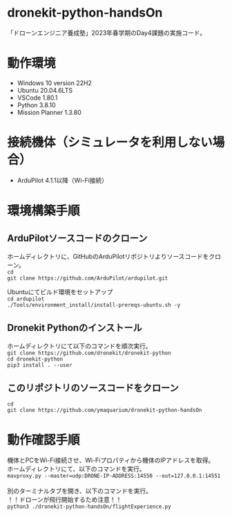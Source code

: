 # dronekit-python-handsOn
「ドローンエンジニア養成塾」2023年春学期のDay4課題の実施コード。

# 動作環境
- Windows 10 version 22H2
- Ubuntu 20.04.6LTS
- VSCode 1.80.1
- Python 3.8.10
- Mission Planner 1.3.80

# 接続機体（シミュレータを利用しない場合）
- ArduPilot 4.1.1以降（Wi-Fi接続）

# 環境構築手順
## ArduPilotソースコードのクローン
ホームディレクトリに、GitHubのArduPilotリポジトリよりソースコードをクローン。  
`cd `    
`git clone https://github.com/ArduPilot/ardupilot.git`    
  
Ubuntuにてビルド環境をセットアップ    
`cd ardupilot`    
`./Tools/environment_install/install-prereqs-ubuntu.sh -y`

## Dronekit Pythonのインストール
ホームディレクトリにて以下のコマンドを順次実行。  
`git clone https://github.com/dronekit/dronekit-python`  
`cd dronekit-python`  
`pip3 install . --user`  

## このリポジトリのソースコードをクローン
`cd `  
`git clone https://github.com/ymaquarium/dronekit-python-handsOn`  

# 動作確認手順
機体とPCをWi-Fi接続させ、Wi-Fiプロパティから機体のIPアドレスを取得。    
ホームディレクトリにて、以下のコマンドを実行。  
`mavproxy.py --master=udp:DRONE-IP-ADDRESS:14550 --out=127.0.0.1:14551`  
<br>
別のターミナルタブを開き、以下のコマンドを実行。  
！！ドローンが飛行開始するため注意！！  
`python3 ./dronekit-python-handsOn/flightExperience.py`  
